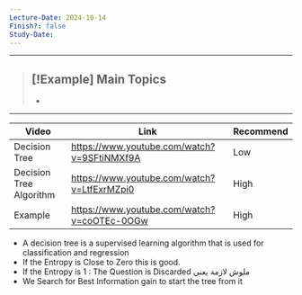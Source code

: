 ```yaml
---
Lecture-Date: 2024-10-14
Finish?: false
Study-Date:
---
```

---
>[!Example] Main Topics
>-
>-
>


___

| Video                   | Link                                        | Recommend |
| ----------------------- | ------------------------------------------- | --------- |
| Decision Tree           | https://www.youtube.com/watch?v=9SFtiNMXf9A | Low       |
| Decision Tree Algorithm | https://www.youtube.com/watch?v=LtfExrMZpi0 | High      |
| Example                 | https://www.youtube.com/watch?v=coOTEc-0OGw | High      |



- A decision tree is a supervised learning algorithm that is used for classification and regression
- If the Entropy is Close to Zero this is good.
- If the Entropy is 1 : The Question is Discarded  ملوش لازمة يعني  
- We Search for Best Information gain to start the tree from it